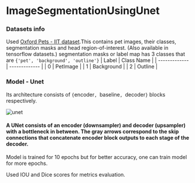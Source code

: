 # ImageSegmentationUsingUnet
### Datasets info
Used [Oxford Pets - IIT dataset](https://www.robots.ox.ac.uk/~vgg/data/pets/).This contains pet images, their classes, segmentation masks and head region-of-interest. (Also available in tensorflow datasets.)
segmentation masks or label map has 3 classes that are `{'pet', 'background', 'outline'}`
| Label            | Class Name     |
| -------------    | -------------  |
| 0                | PetImage       |
| 1                | Background     |
| 2                | Outline        |
### Model - Unet
Its architecture consists of `{`encoder`, `baseline`, `decoder`}` blocks respectively.

<img src='https://drive.google.com/uc?export=view&id=1BeQSKL2Eq6Fw9iRXsN1hgunY-CS2nH7V' alt='unet'>

#### A UNet consists of an encoder (downsampler) and decoder (upsampler) with a bottleneck in between. The gray arrows correspond to the skip connections that concatenate encoder block outputs to each stage of the decoder.
Model is trained for 10 epochs but for better accuracy, one can train model for more epochs.

Used IOU and Dice scores for metrics evaluation.
